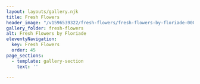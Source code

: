 ```yaml
---
layout: layouts/gallery.njk
title: Fresh Flowers
header_image: "/v1596539322/fresh-flowers/fresh-flowers-by-floriade-00029.jpg"
gallery_folder: fresh-flowers
alt: Fresh Flowers by Floriade
eleventyNavigation:
  key: Fresh Flowers
  order: 45
page_sections:
  - template: gallery-section
    text: ''

---
```

